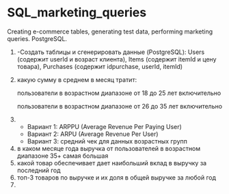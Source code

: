 # SQL_marketing_queries
Creating e-commerce tables, generating test data, performing marketing queries. 
PostgreSQL.
<br>
<ol>
  <li>
    -Создать таблицы и сгенерировать данные (PostgreSQL): Users (содержит userId и возраст клиента), Items (содержит itemId и цену товара),
    Purchases (содержит idpurchase, userId, itemId)
  </li>
  <li>
    <p>какую сумму в среднем в месяц тратит:</p>
    <p>пользователи в возрастном диапазоне от 18 до 25 лет включительно</p>
    <p>пользователи в возрастном диапазоне от 26 до 35 лет включительно</p>
  </li>
  <li>
    <ul>
      <li>Вариант 1: ARPPU (Average Revenue Per Paying User)</li>
      <li>Вариант 2: ARPU (Average Revenue Per User)</li>
      <li>Вариант 3: средний чек для данных возрастных групп</li>
    </ul>
  </li>
  <li>
    в каком месяце года выручка от пользователей в возрастном диапазоне 35+ самая большая
  </li>
  <li>
    какой товар обеспечивает дает наибольший вклад в выручку за последний год
  </li>
  <li>
    топ-3 товаров по выручке и их доля в общей выручке за любой год
  <li>
</ol>
